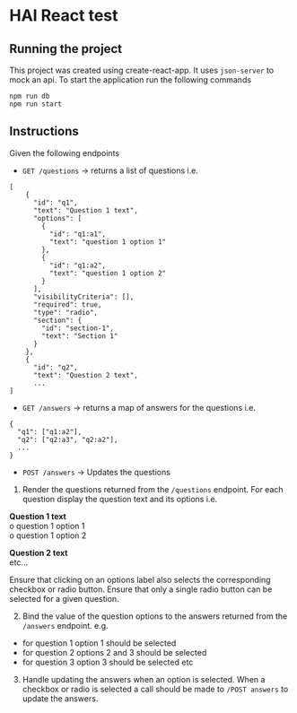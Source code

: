 # HAI React test

## Running the project

This project was created using create-react-app. It uses `json-server` to mock an api. To start the application run the following commands

```
npm run db
npm run start
```

## Instructions

Given the following endpoints

- `GET /questions` -> returns a list of questions i.e.

```
[
    {
      "id": "q1",
      "text": "Question 1 text",
      "options": [
        {
          "id": "q1:a1",
          "text": "question 1 option 1"
        },
        {
          "id": "q1:a2",
          "text": "question 1 option 2"
        }
      ],
      "visibilityCriteria": [],
      "required": true,
      "type": "radio",
      "section": {
        "id": "section-1",
        "text": "Section 1"
      }
    },
    {
      "id": "q2",
      "text": "Question 2 text",
      ...
]
```

- `GET /answers` -> returns a map of answers for the questions i.e.

```
{
  "q1": ["q1:a2"],
  "q2": ["q2:a3", "q2:a2"],
  ...
}
```

- `POST /answers` -> Updates the questions

1. Render the questions returned from the `/questions` endpoint. For each question display the question text and its options i.e.

**Question 1 text**  
o question 1 option 1  
o question 1 option 2

**Question 2 text**  
etc...

Ensure that clicking on an options label also selects the corresponding checkbox or radio button. Ensure that only a single radio button can be selected for a given question.

2. Bind the value of the question options to the answers returned from the `/answers` endpoint. e.g.

- for question 1 option 1 should be selected
- for question 2 options 2 and 3 should be selected
- for question 3 option 3 should be selected
  etc

3. Handle updating the answers when an option is selected. When a checkbox or radio is selected a call should be made to `/POST answers` to update the answers.
<!-- 4. Show/hide questions based on the visibility criteria. A question should be shown if any of the answers in the visibility criteria have values.
4. A question with visibility criteria should only be visible if all the questions in its visibility criteria are visible, e.g. q7 should not be visible if q6 is not visible.
5. Write some unit tests to test the logic of computing the visibility of a question -->
